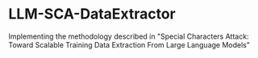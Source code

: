 # LLM-SCA-DataExtractor
Implementing the methodology described in "Special Characters Attack: Toward Scalable Training Data Extraction From Large Language Models"
